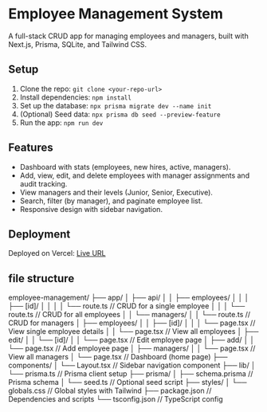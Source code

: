 # Employee Management System

A full-stack CRUD app for managing employees and managers, built with Next.js, Prisma, SQLite, and Tailwind CSS.

## Setup
1. Clone the repo: `git clone <your-repo-url>`
2. Install dependencies: `npm install`
3. Set up the database: `npx prisma migrate dev --name init`
4. (Optional) Seed data: `npx prisma db seed --preview-feature`
5. Run the app: `npm run dev`
<!-- npx prisma db seed --preview-feature -->
## Features
- Dashboard with stats (employees, new hires, active, managers).
- Add, view, edit, and delete employees with manager assignments and audit tracking.
- View managers and their levels (Junior, Senior, Executive).
- Search, filter (by manager), and paginate employee list.
- Responsive design with sidebar navigation.

## Deployment
Deployed on Vercel: [Live URL](#)

## file structure 

employee-management/
├── app/
│   ├── api/
│   │   ├── employees/
│   │   │   ├── [id]/
│   │   │   │   └── route.ts    // CRUD for a single employee
│   │   │   └── route.ts        // CRUD for all employees
│   │   └── managers/
│   │       └── route.ts        // CRUD for managers
│   ├── employees/
│   │   ├── [id]/
│   │   │   └── page.tsx        // View single employee details
│   │   └── page.tsx            // View all employees
│   ├── edit/
│   │   └── [id]/
│   │       └── page.tsx        // Edit employee page
│   ├── add/
│   │   └── page.tsx            // Add employee page
│   ├── managers/
│   │   └── page.tsx            // View all managers
│   └── page.tsx                // Dashboard (home page)
├── components/
│   └── Layout.tsx              // Sidebar navigation component
├── lib/
│   └── prisma.ts               // Prisma client setup
├── prisma/
│   ├── schema.prisma           // Prisma schema
│   └── seed.ts                 // Optional seed script
├── styles/
│   └── globals.css             // Global styles with Tailwind
├── package.json                // Dependencies and scripts
└── tsconfig.json               // TypeScript config